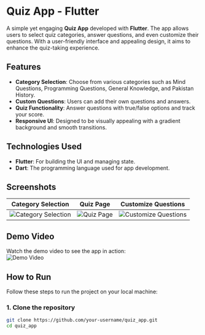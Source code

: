 # Quiz App - Flutter

A simple yet engaging **Quiz App** developed with **Flutter**. The app allows users to select quiz categories, answer questions, and even customize their questions. With a user-friendly interface and appealing design, it aims to enhance the quiz-taking experience.

## Features

- **Category Selection**: Choose from various categories such as Mind Questions, Programming Questions, General Knowledge, and Pakistan History.
- **Custom Questions**: Users can add their own questions and answers.
- **Quiz Functionality**: Answer questions with true/false options and track your score.
- **Responsive UI**: Designed to be visually appealing with a gradient background and smooth transitions.

## Technologies Used

- **Flutter**: For building the UI and managing state.
- **Dart**: The programming language used for app development.

## Screenshots

| Category Selection | Quiz Page | Customize Questions |
|--------------------|-----------|---------------------|
| ![Category Selection](https://github.com/user-attachments/assets/7fb7e7b3-6be9-4f95-81db-5cb34823001f) | ![Quiz Page](https://github.com/user-attachments/assets/f8f647af-7999-4f27-b706-5b96a514e640) | ![Customize Questions](https://github.com/user-attachments/assets/83d46d09-2864-407f-8f14-ebca75abf11b) |

## Demo Video

Watch the demo video to see the app in action:  
![Demo Video](https://github.com/user-attachments/assets/1d4d1c17-1f49-43ee-b23f-1a1b413879ba)

## How to Run

Follow these steps to run the project on your local machine:

### 1. Clone the repository

```bash
git clone https://github.com/your-username/quiz_app.git
cd quiz_app

